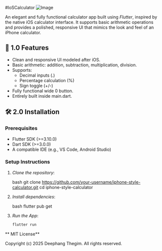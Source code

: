 #IoSCalculator
![Image](https://github.com/user-attachments/assets/d5b2394c-6af1-438a-9eb9-764685c4180d)

An elegant and fully functional calculator app built using *Flutter*, inspired by the native iOS calculator interface. It supports basic arithmetic operations and provides a polished, responsive UI that mimics the look and feel of an iPhone calculator.


## 🚀 1.0 Features

- Clean and responsive UI modeled after iOS.
- Basic arithmetic: addition, subtraction, multiplication, division.
- Supports:
  - Decimal inputs (.)
  - Percentage calculation (%)
  - Sign toggle (+/-)
- Fully functional wide 0 button.
- Entirely built inside main.dart.

## 🛠 2.0 Installation

### Prerequisites

- Flutter SDK (>=3.10.0)
- Dart SDK (>=3.0.0)
- A compatible IDE (e.g., VS Code, Android Studio)

### Setup Instructions

1. *Clone the repository*:

   bash
   git clone https://github.com/your-username/iphone-style-calculator.git
   cd iphone-style-calculator

   

2. *Install dependencies*:

   bash
   flutter pub get

   

3. *Run the App*:

   ```bash
   flutter run

  ** MIT License**

Copyright (c) 2025 Deephang Thegim. All rights reserved.

